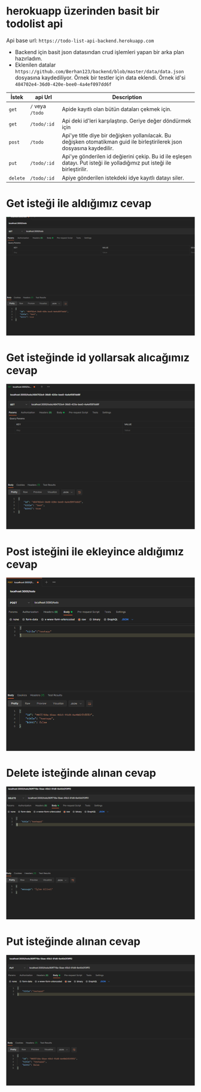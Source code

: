# herokuapp üzerinden basit bir todolist api 

Api base url: `https://todo-list-api-backend.herokuapp.com`

- Backend için basit json datasından crud işlemleri yapan bir arka plan hazırladım.
- Eklenilen datalar `https://github.com/Berhan123/backend/blob/master/data/data.json` dosyasına kaydediliyor. Örnek bir testler için data eklendi. Örnek id'si `484702e4-36d0-420e-bee0-4a4ef097dd6f`




|İstek|       api Url      | Description                    |
|--------| ------------- | ------------------------------ |
|`get`| `/` veya `/todo`      | Apide kayıtlı olan bütün dataları çekmek için.       |
|`get`| `/todo/:id`   | Api deki id'leri karşılaştırıp. Geriye değer döndürmek için    |
|`post`|`/todo`| Api'ye title diye bir değişken yollanılacak. Bu değişken otomatikman guid ile birleştirilerek json dosyasına kaydedilir.| 
|`put`|`/todo/:id`|Api'ye gönderilen id değierini çekip. Bu id ile eşleşen datayı. Put isteği ile yolladığımız put isteği ile birleştirilir.|
|`delete`|`/todo/:id`|Apiye gönderilen istekdeki idye kayıtlı datayı siler.|

Get isteği ile aldığımız cevap
=============
![](https://github.com/Berhan123/backend/blob/master/picture/get1.png)

Get isteğinde id yollarsak alıcağımız cevap
=============
![](https://github.com/Berhan123/backend/blob/master/picture/get2.png)

Post isteğini ile ekleyince aldığımız cevap
=============
![](https://github.com/Berhan123/backend/blob/master/picture/post1.png)

Delete isteğinde alınan cevap
=====================================
![](https://github.com/Berhan123/backend/blob/master/picture/delete.png)

Put isteğinde alınan cevap
======================================
![](https://github.com/Berhan123/backend/blob/master/picture/put1.png)
